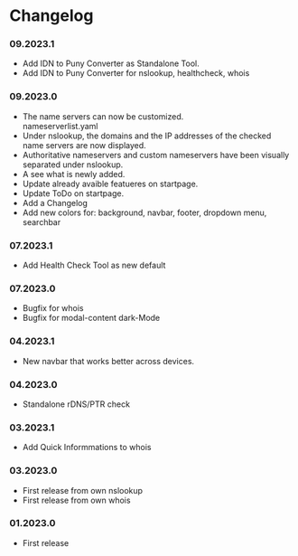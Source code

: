 # Changelog

### 09.2023.1
- Add IDN to Puny Converter as Standalone Tool.
- Add IDN to Puny Converter for nslookup, healthcheck, whois
### 09.2023.0
- The name servers can now be customized. 
<br> nameserverlist.yaml
- Under nslookup, the domains and the IP addresses of the checked name servers are now displayed.
- Authoritative nameservers and custom nameservers have been visually separated under nslookup.
- A see what is newly added.
- Update already avaible featueres on startpage.
- Update ToDo on startpage.
- Add a Changelog
- Add new colors for: background, navbar, footer, dropdown menu, searchbar


### 07.2023.1
- Add Health Check Tool as new default

### 07.2023.0
- Bugfix for whois
- Bugfix for modal-content dark-Mode

### 04.2023.1
- New navbar that works better across devices.

### 04.2023.0
- Standalone rDNS/PTR check

### 03.2023.1
- Add Quick Informmations to whois

### 03.2023.0
- First release from own nslookup
- First release from own whois

### 01.2023.0
- First release